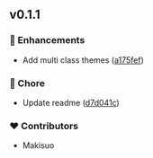 
## v0.1.1


### 🚀 Enhancements

- Add multi class themes ([a175fef](https://github.com/Makisuo/qwik-themes/commit/a175fef))

### 🏡 Chore

- Update readme ([d7d041c](https://github.com/Makisuo/qwik-themes/commit/d7d041c))

### ❤️ Contributors

- Makisuo


